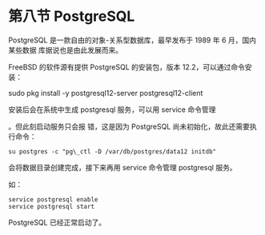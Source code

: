 # 第八节 PostgreSQL

PostgreSQL 是一款自由的对象-关系型数据库，最早发布于 1989 年 6 月，国内某些数据 库据说也是由此发展而来。 

FreeBSD 的软件源有提供 PostgreSQL 的安装包，版本 12.2，可以通过命令安装： 

sudo pkg install -y postgresql12-server postgresql12-client 

安装后会在系统中生成 postgresql 服务，可以用 service 命令管理

。但此刻启动服务只会报 错，这是因为 PostgreSQL 尚未初始化，故此还需要执行命令： 
```
su postgres -c "pg\_ctl -D /var/db/postgres/data12 initdb" 
```
会将数据目录创建完成，接下来再用 service 命令管理 postgresql 服务。

如： 
```
service postgresql enable 
service postgresql start
```
PostgreSQL 已经正常启动了。
